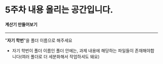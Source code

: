 # 5주차 내용 올리는 공간입니다.
#### 계산기 만들어보기
---
"**자기 학번**"을 폴더 이름으로 해주세요
  - 자기 학번이 폴더 이름인 폴더 안에는, 과제 내용에 해당하는 파일들이 존재해야합니다(여러 폴더로 더 세분화해서 작업하셔도 돼요)